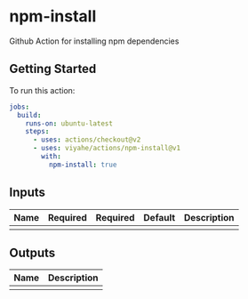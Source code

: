 # npm-install 

Github Action for installing npm dependencies

## Getting Started

To run this action:

```yaml
jobs:
  build:
    runs-on: ubuntu-latest
    steps:
      - uses: actions/checkout@v2
      - uses: viyahe/actions/npm-install@v1
        with:
          npm-install: true
```


## Inputs

| Name | Required | Required | Default | Description |
| ---- | -------- | -------- | ------- | ----------- |
|      |          |          |         |             |

## Outputs

| Name | Description |
| ---- | ----------- |
|      |             |